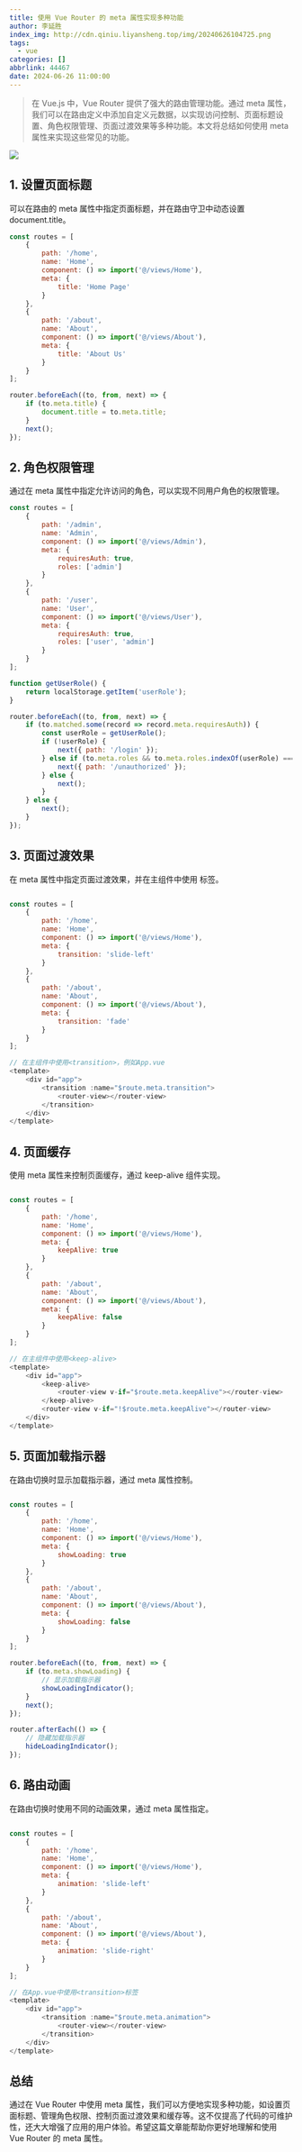 ```yaml
---
title: 使用 Vue Router 的 meta 属性实现多种功能
author: 李延胜
index_img: http://cdn.qiniu.liyansheng.top/img/20240626104725.png
tags:
  - vue
categories: []
abbrlink: 44467
date: 2024-06-26 11:00:00
---
```

> 在 Vue.js 中，Vue Router 提供了强大的路由管理功能。通过 meta 属性，我们可以在路由定义中添加自定义元数据，以实现访问控制、页面标题设置、角色权限管理、页面过渡效果等多种功能。本文将总结如何使用 meta 属性来实现这些常见的功能。

![](http://cdn.qiniu.liyansheng.top/img/20240626104725.png)
## 1. 设置页面标题

可以在路由的 meta 属性中指定页面标题，并在路由守卫中动态设置 document.title。

```javascript
const routes = [
    {
        path: '/home',
        name: 'Home',
        component: () => import('@/views/Home'),
        meta: {
            title: 'Home Page'
        }
    },
    {
        path: '/about',
        name: 'About',
        component: () => import('@/views/About'),
        meta: {
            title: 'About Us'
        }
    }
];

router.beforeEach((to, from, next) => {
    if (to.meta.title) {
        document.title = to.meta.title;
    }
    next();
});
```
## 2. 角色权限管理

通过在 meta 属性中指定允许访问的角色，可以实现不同用户角色的权限管理。

```javascript
const routes = [
    {
        path: '/admin',
        name: 'Admin',
        component: () => import('@/views/Admin'),
        meta: {
            requiresAuth: true,
            roles: ['admin']
        }
    },
    {
        path: '/user',
        name: 'User',
        component: () => import('@/views/User'),
        meta: {
            requiresAuth: true,
            roles: ['user', 'admin']
        }
    }
];

function getUserRole() {
    return localStorage.getItem('userRole');
}

router.beforeEach((to, from, next) => {
    if (to.matched.some(record => record.meta.requiresAuth)) {
        const userRole = getUserRole();
        if (!userRole) {
            next({ path: '/login' });
        } else if (to.meta.roles && to.meta.roles.indexOf(userRole) === -1) {
            next({ path: '/unauthorized' });
        } else {
            next();
        }
    } else {
        next();
    }
});
```
## 3. 页面过渡效果

在 meta 属性中指定页面过渡效果，并在主组件中使用 <transition> 标签。

```javascript

const routes = [
    {
        path: '/home',
        name: 'Home',
        component: () => import('@/views/Home'),
        meta: {
            transition: 'slide-left'
        }
    },
    {
        path: '/about',
        name: 'About',
        component: () => import('@/views/About'),
        meta: {
            transition: 'fade'
        }
    }
];

// 在主组件中使用<transition>，例如App.vue
<template>
    <div id="app">
        <transition :name="$route.meta.transition">
            <router-view></router-view>
        </transition>
    </div>
</template>
```
## 4. 页面缓存

使用 meta 属性来控制页面缓存，通过 keep-alive 组件实现。

```javascript

const routes = [
    {
        path: '/home',
        name: 'Home',
        component: () => import('@/views/Home'),
        meta: {
            keepAlive: true
        }
    },
    {
        path: '/about',
        name: 'About',
        component: () => import('@/views/About'),
        meta: {
            keepAlive: false
        }
    }
];

// 在主组件中使用<keep-alive>
<template>
    <div id="app">
        <keep-alive>
            <router-view v-if="$route.meta.keepAlive"></router-view>
        </keep-alive>
        <router-view v-if="!$route.meta.keepAlive"></router-view>
    </div>
</template>
```
## 5. 页面加载指示器

在路由切换时显示加载指示器，通过 meta 属性控制。

```javascript

const routes = [
    {
        path: '/home',
        name: 'Home',
        component: () => import('@/views/Home'),
        meta: {
            showLoading: true
        }
    },
    {
        path: '/about',
        name: 'About',
        component: () => import('@/views/About'),
        meta: {
            showLoading: false
        }
    }
];

router.beforeEach((to, from, next) => {
    if (to.meta.showLoading) {
        // 显示加载指示器
        showLoadingIndicator();
    }
    next();
});

router.afterEach(() => {
    // 隐藏加载指示器
    hideLoadingIndicator();
});
```
## 6. 路由动画

在路由切换时使用不同的动画效果，通过 meta 属性指定。

```javascript

const routes = [
    {
        path: '/home',
        name: 'Home',
        component: () => import('@/views/Home'),
        meta: {
            animation: 'slide-left'
        }
    },
    {
        path: '/about',
        name: 'About',
        component: () => import('@/views/About'),
        meta: {
            animation: 'slide-right'
        }
    }
];

// 在App.vue中使用<transition>标签
<template>
    <div id="app">
        <transition :name="$route.meta.animation">
            <router-view></router-view>
        </transition>
    </div>
</template>
```
## 总结

通过在 Vue Router 中使用 meta 属性，我们可以方便地实现多种功能，如设置页面标题、管理角色权限、控制页面过渡效果和缓存等。这不仅提高了代码的可维护性，还大大增强了应用的用户体验。希望这篇文章能帮助你更好地理解和使用 Vue Router 的 meta 属性。
